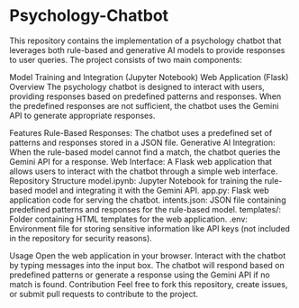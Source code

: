 # Psychology-Chatbot
This repository contains the implementation of a psychology chatbot that leverages both rule-based and generative AI models to provide responses to user queries. The project consists of two main components:

Model Training and Integration (Jupyter Notebook)
Web Application (Flask)
Overview
The psychology chatbot is designed to interact with users, providing responses based on predefined patterns and responses. When the predefined responses are not sufficient, the chatbot uses the Gemini API to generate appropriate responses.

Features
Rule-Based Responses: The chatbot uses a predefined set of patterns and responses stored in a JSON file.
Generative AI Integration: When the rule-based model cannot find a match, the chatbot queries the Gemini API for a response.
Web Interface: A Flask web application that allows users to interact with the chatbot through a simple web interface.
Repository Structure
model.ipynb: Jupyter Notebook for training the rule-based model and integrating it with the Gemini API.
app.py: Flask web application code for serving the chatbot.
intents.json: JSON file containing predefined patterns and responses for the rule-based model.
templates/: Folder containing HTML templates for the web application.
.env: Environment file for storing sensitive information like API keys (not included in the repository for security reasons).

Usage
Open the web application in your browser.
Interact with the chatbot by typing messages into the input box.
The chatbot will respond based on predefined patterns or generate a response using the Gemini API if no match is found.
Contribution
Feel free to fork this repository, create issues, or submit pull requests to contribute to the project.
